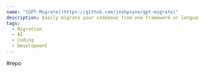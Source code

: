 ```yaml
---
name: "[GPT-Migrate](https://github.com/joshpxyne/gpt-migrate)"
description: Easily migrate your codebase from one framework or language to another.
tags:
  - Migration
  - AI
  - Coding
  - Development
---
```

#repo